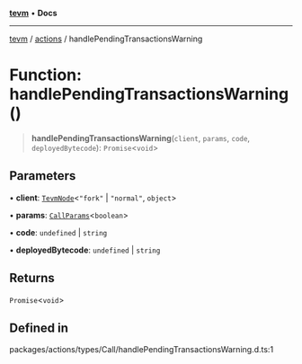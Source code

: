 [**tevm**](../../README.md) • **Docs**

***

[tevm](../../modules.md) / [actions](../README.md) / handlePendingTransactionsWarning

# Function: handlePendingTransactionsWarning()

> **handlePendingTransactionsWarning**(`client`, `params`, `code`, `deployedBytecode`): `Promise`\<`void`\>

## Parameters

• **client**: [`TevmNode`](../../index/type-aliases/TevmNode.md)\<`"fork"` \| `"normal"`, `object`\>

• **params**: [`CallParams`](../../index/type-aliases/CallParams.md)\<`boolean`\>

• **code**: `undefined` \| `string`

• **deployedBytecode**: `undefined` \| `string`

## Returns

`Promise`\<`void`\>

## Defined in

packages/actions/types/Call/handlePendingTransactionsWarning.d.ts:1
